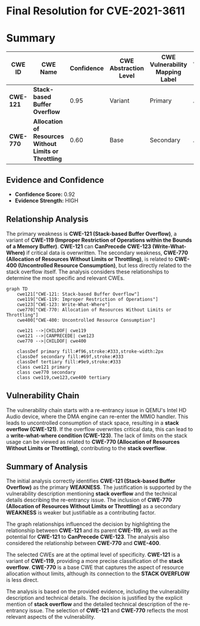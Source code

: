 # Final Resolution for CVE-2021-3611

# Summary
| CWE ID | CWE Name | Confidence | CWE Abstraction Level | CWE Vulnerability Mapping Label | CWE-Vulnerability Mapping Notes |
|---|---|---|---|---|---|
| **CWE-121** | **Stack-based Buffer Overflow** | 0.95 | Variant | Primary | Allowed |
| **CWE-770** | **Allocation of Resources Without Limits or Throttling** | 0.60 | Base | Secondary | Allowed |

## Evidence and Confidence

*   **Confidence Score:** 0.92
*   **Evidence Strength:** HIGH

## Relationship Analysis
The primary weakness is **CWE-121 (Stack-based Buffer Overflow)**, a variant of **CWE-119 (Improper Restriction of Operations within the Bounds of a Memory Buffer)**. **CWE-121** can **CanPrecede** **CWE-123 (Write-What-Where)** if critical data is overwritten. The secondary weakness, **CWE-770 (Allocation of Resources Without Limits or Throttling)**, is related to **CWE-400 (Uncontrolled Resource Consumption)**, but less directly related to the stack overflow itself. The analysis considers these relationships to determine the most specific and relevant CWEs.

```mermaid
graph TD
    cwe121["CWE-121: Stack-based Buffer Overflow"]
    cwe119["CWE-119: Improper Restriction of Operations"]
    cwe123["CWE-123: Write-What-Where"]
    cwe770["CWE-770: Allocation of Resources Without Limits or Throttling"]
    cwe400["CWE-400: Uncontrolled Resource Consumption"]
    
    cwe121 -->|CHILDOF| cwe119
    cwe121 -->|CANPRECEDE| cwe123
    cwe770 -->|CHILDOF| cwe400
    
    classDef primary fill:#f96,stroke:#333,stroke-width:2px
    classDef secondary fill:#69f,stroke:#333
    classDef tertiary fill:#9e9,stroke:#333
    class cwe121 primary
    class cwe770 secondary
    class cwe119,cwe123,cwe400 tertiary
```

## Vulnerability Chain
The vulnerability chain starts with a re-entrancy issue in QEMU's Intel HD Audio device, where the DMA engine can re-enter the MMIO handler. This leads to uncontrolled consumption of stack space, resulting in a **stack overflow (CWE-121)**. If the overflow overwrites critical data, this can lead to a **write-what-where condition (CWE-123)**. The lack of limits on the stack usage can be viewed as related to **CWE-770 (Allocation of Resources Without Limits or Throttling)**, contributing to the **stack overflow**.

## Summary of Analysis
The initial analysis correctly identifies **CWE-121 (Stack-based Buffer Overflow)** as the primary **WEAKNESS**. The justification is supported by the vulnerability description mentioning **stack overflow** and the technical details describing the re-entrancy issue. The inclusion of **CWE-770 (Allocation of Resources Without Limits or Throttling)** as a secondary **WEAKNESS** is weaker but justifiable as a contributing factor.

The graph relationships influenced the decision by highlighting the relationship between **CWE-121** and its parent **CWE-119**, as well as the potential for **CWE-121** to **CanPrecede** **CWE-123**. The analysis also considered the relationship between **CWE-770** and **CWE-400**.

The selected CWEs are at the optimal level of specificity. **CWE-121** is a variant of **CWE-119**, providing a more precise classification of the **stack overflow**. **CWE-770** is a base CWE that captures the aspect of resource allocation without limits, although its connection to the **STACK OVERFLOW** is less direct.

The analysis is based on the provided evidence, including the vulnerability description and technical details. The decision is justified by the explicit mention of **stack overflow** and the detailed technical description of the re-entrancy issue. The selection of **CWE-121** and **CWE-770** reflects the most relevant aspects of the vulnerability.